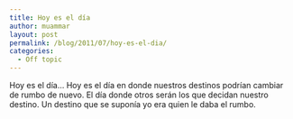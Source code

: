 ```yaml
---
title: Hoy es el día
author: muammar
layout: post
permalink: /blog/2011/07/hoy-es-el-dia/
categories:
  - Off topic
---
```

Hoy es el día&#8230; Hoy es el día en donde nuestros destinos podrían cambiar de rumbo de nuevo. El día donde otros serán los que decidan nuestro destino. Un destino que se suponía yo era quien le daba el rumbo.